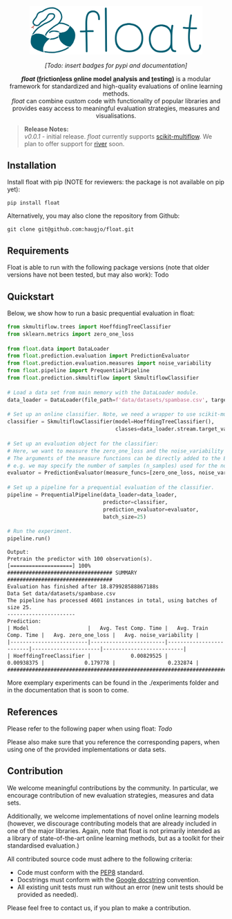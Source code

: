 <p align="center">
  <img alt="float" src="logo/logo_and_text_color.png" width="400"/>
</p>
<p align="center">
    <em>[Todo: insert badges for pypi and documentation]</em>
</p>

<p align="center">
    <strong><em>float</em> (<u>f</u>riction<u>l</u>ess <u>o</u>nline model <u>a</u>nalysis and <u>t</u>esting)</strong> is a modular framework for standardized and high-quality evaluations of online learning methods.
    <br><em>float</em> can combine custom code with functionality of popular libraries and provides easy access to meaningful evaluation strategies, measures and visualisations.
</p>

>**Release Notes:**<br>
>*v0.0.1* - initial release. *float* currently supports [scikit-multiflow](https://github.com/scikit-multiflow/scikit-multiflow). We plan to offer support for [river](https://github.com/online-ml/river/) soon.

## Installation
Install float with pip (NOTE for reviewers: the package is not available on pip yet):
```
pip install float
```
Alternatively, you may also clone the repository from Github:
```
git clone git@github.com:haugjo/float.git
```

## Requirements
Float is able to run with the following package versions (note that older versions have not been tested, but may also work): Todo

## Quickstart
Below, we show how to run a basic prequential evaluation in float:
```python
from skmultiflow.trees import HoeffdingTreeClassifier
from sklearn.metrics import zero_one_loss

from float.data import DataLoader
from float.prediction.evaluation import PredictionEvaluator
from float.prediction.evaluation.measures import noise_variability
from float.pipeline import PrequentialPipeline
from float.prediction.skmultiflow import SkmultiflowClassifier

# Load a data set from main memory with the DataLoader module.
data_loader = DataLoader(file_path=f'data/datasets/spambase.csv', target_col=0)

# Set up an online classifier. Note, we need a wrapper to use scikit-multiflow functionality.
classifier = SkmultiflowClassifier(model=HoeffdingTreeClassifier(), 
                                   classes=data_loader.stream.target_values)

# Set up an evaluation object for the classifier:
# Here, we want to measure the zero_one_loss and the noise_variability as an indication of robustness.
# The arguments of the measure functions can be directly added to the Evaluator object constructor, 
# e.g. we may specify the number of samples (n_samples) used for the noise_variability measure.
evaluator = PredictionEvaluator(measure_funcs=[zero_one_loss, noise_variability], n_samples=15)

# Set up a pipeline for a prequential evaluation of the classifier.
pipeline = PrequentialPipeline(data_loader=data_loader, 
                               predictor=classifier, 
                               prediction_evaluator=evaluator, 
                               batch_size=25)

# Run the experiment.
pipeline.run()
```
```console
Output:
Pretrain the predictor with 100 observation(s).
[====================] 100%
################################## SUMMARY ##################################
Evaluation has finished after 18.879928588867188s
Data Set data/datasets/spambase.csv
The pipeline has processed 4601 instances in total, using batches of size 25.
----------------------
Prediction:
| Model                   |   Avg. Test Comp. Time |   Avg. Train Comp. Time |   Avg. zero_one_loss |   Avg. noise_variability |
|-------------------------|------------------------|-------------------------|----------------------|--------------------------|
| HoeffdingTreeClassifier |             0.00829525 |              0.00938375 |             0.179778 |                 0.232874 |
#############################################################################
```
More exemplary experiments can be found in the ./experiments folder and in the documentation that is soon to come.

## References
Please refer to the following paper when using float: _Todo_

Please also make sure that you reference the corresponding papers, when using one of the provided implementations or data sets.

## Contribution
We welcome meaningful contributions by the community. In particular, we encourage contribution of new evaluation strategies, measures and data sets.

Additionally, we welcome implementations of novel online learning models (however, we discourage contributing models that are already included in one 
of the major libraries. Again, note that float is not primarily intended as a library of state-of-the-art online learning methods, but as a toolkit for their standardised evaluation.)

All contributed source code must adhere to the following criteria:
- Code must conform with the [PEP8](https://www.python.org/dev/peps/pep-0008/) standard.
- Docstrings must conform with the [Google docstring](https://google.github.io/styleguide/pyguide.html) convention.
- All existing unit tests must run without an error (new unit tests should be provided as needed).

Please feel free to contact us, if you plan to make a contribution.
